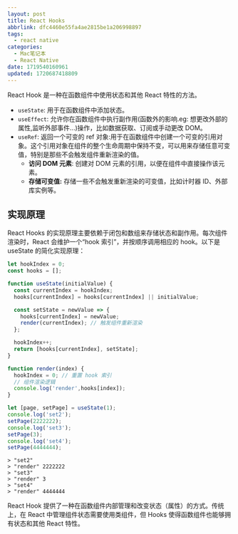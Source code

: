 ```yaml
---
layout: post
title: React Hooks
abbrlink: dfc4460e55fa4ae2815be1a206998897
tags:
  - react native
categories:
  - Mac笔记本
  - React Native
date: 1719540160961
updated: 1720687418809
---
```


React Hook 是一种在函数组件中使用状态和其他 React 特性的方法。

- `useState`: 用于在函数组件中添加状态。
- `useEffect`: 允许你在函数组件中执行副作用(函数外的影响.eg: 想更改外部的属性,监听外部事件...)操作，比如数据获取、订阅或手动更改 DOM。
- `useRef`: 返回一个可变的 ref 对象:用于在函数组件中创建一个可变的引用对象。这个引用对象在组件的整个生命周期中保持不变，可以用来存储任意可变值，特别是那些不会触发组件重新渲染的值。
  - **访问 DOM 元素**: 创建对 DOM 元素的引用，以便在组件中直接操作该元素。
  - **存储可变值:** 存储一些不会触发重新渲染的可变值，比如计时器 ID、外部库实例等。

## 实现原理

React Hooks 的实现原理主要依赖于闭包和数组来存储状态和副作用。每次组件渲染时，React 会维护一个“hook 索引”，并按顺序调用相应的 hook。以下是 useState 的简化实现原理：

```JavaScript
let hookIndex = 0;
const hooks = [];

function useState(initialValue) {
  const currentIndex = hookIndex;
  hooks[currentIndex] = hooks[currentIndex] || initialValue;

  const setState = newValue => {
    hooks[currentIndex] = newValue;
    render(currentIndex); // 触发组件重新渲染
  };

  hookIndex++;
  return [hooks[currentIndex], setState];
}

function render(index) {
  hookIndex = 0; // 重置 hook 索引
  // 组件渲染逻辑
  console.log('render',hooks[index]);
}

let [page, setPage] = useState(1);
console.log('set2');
setPage(2222222);
console.log('set3');
setPage(3);
console.log('set4');
setPage(4444444);
```

```
> "set2"
> "render" 2222222
> "set3"
> "render" 3
> "set4"
> "render" 4444444
```

React Hook 提供了一种在函数组件内部管理和改变状态（属性）的方式。传统上，在 React 中管理组件状态需要使用类组件，但 Hooks 使得函数组件也能够拥有状态和其他 React 特性。
